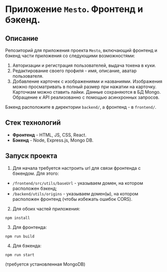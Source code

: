 # Приложение `Mesto`. Фронтенд и бэкенд.

## Описание
Репозиторий для приложения проекта `Mesto`, включающий фронтенд и бэкенд части приложения со следующими возможностями: 
1. Авторизации и регистрация пользователей, выдача токена в куки.
2. Редактирование своего профиля - имя, описание, аватар пользователя. 
3. Добавление карточек с изображениями и названиями. Изображения можно просматривать в полный размер при нажатии на карточку. Карточкам можно ставить лайки.
Данные сохраняются в БД Mongo. Обращение к API реализованно с помощью асинхронных запросов.

Бэкенд расположите в директории `backend/`, а фронтенд - в `frontend/`. 

## Стек технологий

* **Фронтенд** - HTML, JS, CSS, React.
* **Бэкенд** - Node, Express.js, Mongo DB.
  
## Запуск проекта 

1. Для начала требуется настроить url для связи фронтенда с бэкендом.
Для этого:
* `/frontend/src/utils/baseUrl` - указываем домен, на котором расположен бэкенд;
* `/backend/utils/origins` - указываем домен(ы), на котором расположен фронтенд (чтобы избежать ошибок CORS).

2. Для обоих частей приложения:
```
npm install
```

3. Для фронтенда:
```
npm run build
```

4. Для бэкенда:
```
npm run start
```
(требуется установленная MongoDB)